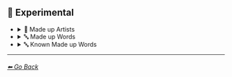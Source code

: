 ## 🧪 Experimental

- <details><summary>📔 Made up Artists</summary><p>

    | Keyword        | Example      |
    | ------------- |:-------------:|
	| Painted by Vincent Bob Gray | <img src="https://github.com/willwulfken/MidJourney-Styles-and-Keywords/blob/main/Images/Experimental/Made_Up_Artists/sphere_Painted_by_Vincent_Bob_Gray.png?raw=true" width="256" /> |
	| Painted by Redrick J Hubedrin | <img src="https://github.com/willwulfken/MidJourney-Styles-and-Keywords/blob/main/Images/Experimental/Made_Up_Artists/sphere_Painted_by_Redrick_J_Hubedrin.png?raw=true" width="256" /> |
	| Painted by Leandrew Bengolstein | <img src="https://github.com/willwulfken/MidJourney-Styles-and-Keywords/blob/main/Images/Experimental/Made_Up_Artists/sphere_Painted_by_Leandrew_Bengolstein.png?raw=true" width="256" /> |
	| Art by Rickolas Veneyfield | <img src="https://github.com/willwulfken/MidJourney-Styles-and-Keywords/blob/main/Images/Experimental/Made_Up_Artists/sphere_Art_by_Rickolas_Veneyfield.png?raw=true" width="256" /> |
	| Art by Gandelif Jamarison | <img src="https://github.com/willwulfken/MidJourney-Styles-and-Keywords/blob/main/Images/Experimental/Made_Up_Artists/sphere_Art_by_Gandelif_Jamarison.png?raw=true" width="256" /> |
	
  </p></details>



- <details><summary>🔤 Made up Words</summary><p>

	| Keyword        | Example      |
    | ------------- |:-------------:|
	| Flash-Traced | <img src="https://github.com/willwulfken/MidJourney-Styles-and-Keywords/blob/main/Images/Experimental/Made_Up_Words/sphere_Flash-Traced.png?raw=true" width="256" /> |
	| Glimmer-Traced | <img src="https://github.com/willwulfken/MidJourney-Styles-and-Keywords/blob/main/Images/Experimental/Made_Up_Words/sphere_Glimmer-Traced.png?raw=true" width="256" /> |
	| Halometric Patterns | <img src="https://github.com/willwulfken/MidJourney-Styles-and-Keywords/blob/main/Images/Experimental/Made_Up_Words/sphere_Halometric_Patterns.png?raw=true" width="256" /> |
	| Lumametric | <img src="https://github.com/willwulfken/MidJourney-Styles-and-Keywords/blob/main/Images/Experimental/Made_Up_Words/sphere_Lumametric.png?raw=true" width="256" /> |
	| Nortonious | <img src="https://github.com/willwulfken/MidJourney-Styles-and-Keywords/blob/main/Images/Experimental/Made_Up_Words/sphere_Nortonious.png?raw=true" width="256" /> |
	| Proporastable | <img src="https://github.com/willwulfken/MidJourney-Styles-and-Keywords/blob/main/Images/Experimental/Made_Up_Words/sphere_Proporastable.png?raw=true" width="256" /> |
	| Prospeartented | <img src="https://github.com/willwulfken/MidJourney-Styles-and-Keywords/blob/main/Images/Experimental/Made_Up_Words/sphere_Prospeartented.png?raw=true" width="256" /> |
	| Psychromvolucence | <img src="https://github.com/willwulfken/MidJourney-Styles-and-Keywords/blob/main/Images/Experimental/Made_Up_Words/sphere_Psychromvolucence.png?raw=true" width="256" /> |
	| Shimmavolucent | <img src="https://github.com/willwulfken/MidJourney-Styles-and-Keywords/blob/main/Images/Experimental/Made_Up_Words/sphere_Shimmavolucent.png?raw=true" width="256" /> |
	| Transchromacy | <img src="https://github.com/willwulfken/MidJourney-Styles-and-Keywords/blob/main/Images/Experimental/Made_Up_Words/sphere_Transchromacy.png?raw=true" width="256" /> |

  </p></details>



- <details><summary>🔤 Known Made up Words</summary><p>

	| Keyword        | Example      |
    | ------------- |:-------------:|
	| Supercalifragilisticexpialidocious | <img src="https://github.com/willwulfken/MidJourney-Styles-and-Keywords/blob/main/Images/Experimental/Made_Up_Words/sphere_Supercalifragilisticexpialidocious.png?raw=true" width="256" /> |
	| Fiddlededee | <img src="https://github.com/willwulfken/MidJourney-Styles-and-Keywords/blob/main/Images/Experimental/Made_Up_Words/sphere_Fiddlededee.png?raw=true" width="256" /> |

  </p></details>


---
###### [⬅ Go Back](https://github.com/willwulfken/MidJourney-Styles-and-Keywords/blob/main/README.md)